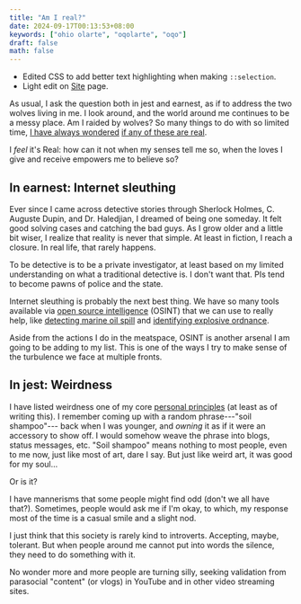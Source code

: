 ```yaml
---
title: "Am I real?"
date: 2024-09-17T00:13:53+08:00
keywords: ["ohio olarte", "oqolarte", "oqo"]
draft: false
math: false
---
```


- Edited CSS to add better text highlighting when making `::selection`.
- Light edit on [Site](/site) page.

As usual, I ask the question both in jest and earnest, as if to address
the two wolves living in me. I look around,
and the world around me continues to be a messy place. Am I raided by
wolves? So many things to
do with so limited time, [I have always wondered](/55) [if any of these are real](/121).

I *feel* it's Real: how can it not when my senses tell me so, when the
loves I give and receive empowers me to believe so?

## In earnest: Internet sleuthing

Ever since I came across detective stories through Sherlock Holmes, C.
Auguste Dupin, and Dr. Haledjian, I dreamed of being one someday. It
felt good solving cases and catching the bad guys. As I
grow older and a little bit wiser, I realize that reality is never that
simple. At least in fiction, I reach a closure. In real life, that
rarely happens.

To be detective is to be a private investigator, at least based on my
limited understanding on what a traditional detective is. I don't want
that. PIs tend to become pawns of police and the state.

Internet sleuthing is probably the next best thing. We have so many
tools available via [open source intelligence](/osint) (OSINT) that we can use
to really help, like
[detecting marine oil spill](https://www.bellingcat.com/resources/how-tos/2024/08/30/marine-oil-spill-detection-guide/) and
[identifying explosive ordnance](https://www.bellingcat.com/resources/how-tos/2024/07/31/a-beginners-guide-to-identifying-explosive-ordnance-in-social-media-imagery/).

Aside from the actions I do in the meatspace, OSINT is another arsenal I
am going to be adding to my list. This is one of the ways I try to make
sense of the turbulence we face at multiple fronts.

## In jest: Weirdness

I have listed weirdness one of my core
[personal principles](/personal-principles) (at least as of writing this).
I remember coming up with a random phrase---"soil shampoo"--- back when
I was younger, and
*owning* it as if it were an accessory to show off. I would somehow
weave the phrase into blogs, status messages, etc. "Soil shampoo" means
nothing to most people, even to me now, just like most of art, dare I say.
But just like weird art, it was good for my soul...

Or is it?

I have mannerisms that some people might find odd (don't we all have
that?). Sometimes, people would ask me if I'm okay, to which, my
response most of the time is a casual smile and a slight nod.

I just think that this society is rarely kind to introverts. Accepting,
maybe, tolerant. But when people around me cannot put into words the
silence, they need to do something with it.

No wonder more and more people are turning silly, seeking validation
from parasocial "content" (or vlogs) in YouTube and in other video
streaming sites.
